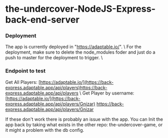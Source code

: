 # the-undercover-NodeJS-Express-back-end-server

### Deployment
The app is currently deployed in "https://adaptable.io/". \\
For the deployment, make sure to delete the node_modules foder and just do a push to master for the deployment to trigger. \\

### Endpoint to test
Get All Players: [https://adaptable.io/](https://back-express.adaptable.app/api/players)https://back-express.adaptable.app/api/players \\
Get Player by username: [https://adaptable.io/](https://back-express.adaptable.app/api/players/Gnizar) https://back-express.adaptable.app/api/players/Gnizar


If these don't work there is probably an issue with the app. You can Init the app back by taking what exists in the other repo: the-undercover-game, or it might a problem with the db config.
